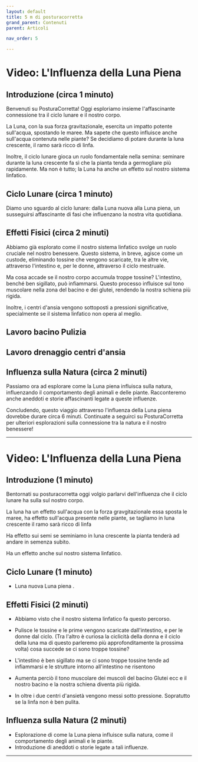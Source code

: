 ```yaml
---
layout: default
title: 5 m di posturacorretta 
grand_parent: Contenuti
parent: Articoli

nav_order: 5

---
```




# Video: L'Influenza della Luna Piena

## Introduzione (circa 1 minuto)
Benvenuti su PosturaCorretta! Oggi esploriamo insieme l'affascinante connessione tra il ciclo lunare e il nostro corpo.

La Luna, con la sua forza gravitazionale, esercita un impatto potente sull'acqua, spostando le maree. Ma sapete che questo influisce anche sull'acqua contenuta nelle piante? Se decidiamo di potare durante la luna crescente, il ramo sarà ricco di linfa.

Inoltre, il ciclo lunare gioca un ruolo fondamentale nella semina: seminare durante la luna crescente fa sì che la pianta tenda a germogliare più rapidamente. Ma non è tutto; la Luna ha anche un effetto sul nostro sistema linfatico.

## Ciclo Lunare (circa 1 minuto)
Diamo uno sguardo al ciclo lunare: dalla Luna nuova alla Luna piena, un susseguirsi affascinante di fasi che influenzano la nostra vita quotidiana.

## Effetti Fisici (circa 2 minuti)
Abbiamo già esplorato come il nostro sistema linfatico svolge un ruolo cruciale nel nostro benessere. Questo sistema, in breve, agisce come un custode, eliminando tossine che vengono scaricate, tra le altre vie, attraverso l'intestino e, per le donne, attraverso il ciclo mestruale.



Ma cosa accade se il nostro corpo accumula troppe tossine? L'intestino, benché ben sigillato, può infiammarsi. Questo processo influisce sul tono muscolare nella zona del bacino e dei glutei, rendendo la nostra schiena più rigida. 

Inoltre, i centri d'ansia vengono sottoposti a pressioni significative, specialmente se il sistema linfatico non opera al meglio.


## Lavoro bacino Pulizia

## Lavoro drenaggio centri d'ansia

## Influenza sulla Natura (circa 2 minuti)
Passiamo ora ad esplorare come la Luna piena influisca sulla natura, influenzando il comportamento degli animali e delle piante. Racconteremo anche aneddoti e storie affascinanti legate a queste influenze.

Concludendo, questo viaggio attraverso l'influenza della Luna piena dovrebbe durare circa 6 minuti. Continuate a seguirci su PosturaCorretta per ulteriori esplorazioni sulla connessione tra la natura e il nostro benessere!



-----------------------------------------------------
# Video: L'Influenza della Luna Piena

## Introduzione (1 minuto)
Bentornati su posturacorretta oggi volgio parlarvi dell'influenza che il ciclo lunare ha sulla sul nostro corpo.

La luna ha un effetto sull'acqua con la forza gravgitazionale essa sposta le maree, ha effetto sull'acqua presente nelle piante, se tagliamo in luna crescente il ramo sarà ricco di linfa

Ha effetto sui semi se seminiamo in luna crescente 
la pianta tenderà ad andare in semenza subito.

Ha un effetto anche sul nostro sistema linfatico.

## Ciclo Lunare (1 minuto)
- Luna nuova Luna piena .


## Effetti Fisici (2 minuti)
- Abbiamo visto che il nostro sistema linfatico fa questo percorso.
- Pulisce le tossine e le prime vengono scaricate dall'intestino, e per le donne dal ciclo.
(Tra l'altro è curiosa la ciclicità della donna e il ciclo della luna ma di questo parleremo più approfonditamente la prossima volta)
  cosa succede se ci sono troppe tossine?

- L'intestino è ben sigillato ma se ci sono troppe tossine tende ad infiammarsi e le strutture intorno all'intestino ne risentono
- Aumenta perciò il tono muscolare dei muscoli del bacino Glutei ecc
e il nostro bacino e la nostra schiena diventa più rigida.

- In oltre i due centri d'ansietà vengono messi sotto pressione. 
Sopratutto se la linfa non è ben pulita.


## Influenza sulla Natura (2 minuti)
- Esplorazione di come la Luna piena influisce sulla natura, come il comportamento degli animali e le piante.
- Introduzione di aneddoti o storie legate a tali influenze.


-----------------------------------------------------
